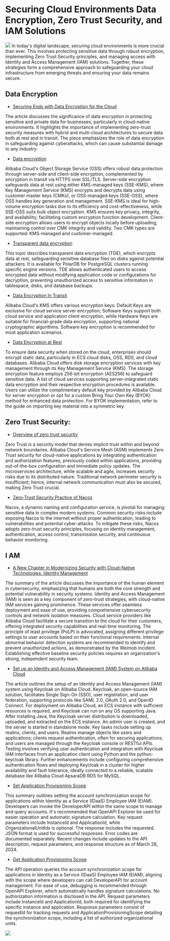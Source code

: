 
# Securing Cloud Environments Data Encryption, Zero Trust Security, and IAM Solutions
<a href ="https://discord.gg/KPmq628K63?utm_content=g_1000398573"><img src="https://dev-to-uploads.s3.amazonaws.com/uploads/articles/lrvg8ctk39c4j2umywln.png"></a>
In today's digital landscape, securing cloud environments is more crucial than ever. This involves protecting sensitive data through robust encryption, implementing Zero Trust Security principles, and managing access with Identity and Access Management (IAM) solutions. Together, these strategies form a comprehensive approach to safeguarding your cloud infrastructure from emerging threats and ensuring your data remains secure.

## Data Encryption
- [Securing Ends with Data Encryption for the Cloud](https://www.alibabacloud.com/blog/597403?utm_content=g_1000396717)

The article discusses the significance of data encryption in protecting sensitive and private data for businesses, particularly in cloud-native environments. It highlights the importance of implementing zero-trust security measures with hybrid and multi-cloud architectures to secure data both at rest and in transit. The piece emphasizes the role of data encryption in safeguarding against cyberattacks, which can cause substantial damage to any industry.



- [Data encryption](https://www.alibabacloud.com/help/oss/security-and-compliance/data-encryption-2?utm_content=g_1000396718)

Alibaba Cloud's Object Storage Service (OSS) offers robust data protection through server-side and client-side encryption, complemented by encryption in transit via HTTPS over SSL/TLS. Server-side encryption safeguards data at rest using either KMS-managed keys (SSE-KMS), where Key Management Service (KMS) encrypts and decrypts data using customer master keys (CMKs), or OSS-managed keys (SSE-OSS), where OSS handles key generation and management. SSE-KMS is ideal for high-volume encryption tasks due to its efficiency and cost-effectiveness, while SSE-OSS suits bulk object encryption. KMS ensures key privacy, integrity, and availability, facilitating custom encryption function development. Client-side encryption allows users to encrypt objects locally before uploading, maintaining control over CMK integrity and validity. Two CMK types are supported: KMS-managed and customer-managed.



- [Transparent data encryption](https://www.alibabacloud.com/help/polardb/polardb-for-postgresql/tde?utm_content=g_1000396719)

This topic describes transparent data encryption (TDE), which encrypts data at rest, safeguarding sensitive database files on disks against potential attackers. It is available for PolarDB for PostgreSQL clusters running specific engine versions. TDE allows authenticated users to access encrypted data without modifying application code or configurations for decryption, preventing unauthorized access to sensitive information in tablespace, disks, and database backups.



- [Data Encryption In Transit](https://www.alibabacloud.com/help/well-architected/latest/data-transmission-encryption?utm_content=g_1000396720)

Alibaba Cloud's KMS offers various encryption keys: Default Keys are exclusive for cloud service server encryption; Software Keys support both cloud service and application client encryption, while Hardware Keys are suitable for financial-grade data encryption, supporting national cryptographic algorithms. Software key encryption is recommended for most application scenarios.



- [Data Encryption at Rest](https://www.alibabacloud.com/help/well-architected/latest/data-encryption-at-rest?utm_content=g_1000396721)

To ensure data security when stored on the cloud, enterprises should encrypt static data, particularly in ECS cloud disks, OSS, RDS, and cloud databases. Alibaba Cloud offers disk storage encryption services with key management through its Key Management Service (KMS). The storage encryption feature employs 256-bit encryption (AES256) to safeguard sensitive data. A list of cloud services supporting server-integrated static data encryption and their respective encryption procedures is available. Users can utilize the complimentary default key provided by Alibaba Cloud for server encryption or opt for a custom Bring Your Own Key (BYOK) method for enhanced data protection. For BYOK implementation, refer to the guide on importing key material into a symmetric key.



## Zero Trust Security: 

- [Overview of zero trust security](https://www.alibabacloud.com/help/asm/user-guide/overview-of-zero-trust-security?utm_content=g_1000396722)

Zero Trust is a security model that denies implicit trust within and beyond network boundaries. Alibaba Cloud's Service Mesh (ASM) implements Zero Trust security for cloud-native applications by integrating authentication and authorization features, previously coded within applications, providing out-of-the-box configuration and immediate policy updates. The microservices architecture, while scalable and agile, increases security risks due to its distributed nature. Traditional network perimeter security is insufficient; hence, internal network communication must also be secured, making Zero Trust crucial.



- [Zero-Trust Security Practice of Nacos](https://www.alibabacloud.com/blog/601298?utm_content=g_1000396723)

Nacos, a dynamic naming and configuration service, is pivotal for managing sensitive data in complex modern systems. Common security risks include exposing Nacos to the internet without proper authentication, leading to vulnerabilities and potential cyber-attacks. To mitigate these risks, Nacos adopts zero-trust security principles, focusing on identity management, authentication, access control, transmission security, and continuous behavior monitoring.



## I AM

- [A New Chapter in Modernizing Security with Cloud-Native Technologies: Identity Management](https://www.alibabacloud.com/blog/596394?utm_content=g_1000396724)

The summary of the article discusses the importance of the human element in cybersecurity, emphasizing that humans are both the core strength and potential vulnerability in security systems. Identity and Access Management (IAM) is seen as a key component of zero-trust strategies, with cloud-native IAM services gaining prominence. These services offer seamless deployment and ease of use, providing comprehensive cybersecurity controls and network isolation measures. Cloud service providers like Alibaba Cloud facilitate a secure transition to the cloud for their customers, offering integrated security capabilities and real-time monitoring. The principle of least privilege (PoLP) is advocated, assigning different privilege settings to user accounts based on their functional requirements. Internal abnormal behavior detection systems are recommended to identify and prevent unauthorized actions, as demonstrated by the Weimob incident. Establishing effective baseline security policies requires an organization's strong, independent security team.



- [Set up an Identity and Access Management (IAM) System on Alibaba Cloud](https://www.alibabacloud.com/blog/598608?utm_content=g_1000396725)

The article outlines the setup of an Identity and Access Management (IAM) system using Keycloak on Alibaba Cloud. Keycloak, an open-source IAM solution, facilitates Single Sign-On (SSO), user registration, and user federation, supporting protocols like SAML 2.0, OAuth 2.0, and OpenID Connect. For deployment on Alibaba Cloud, an ECS instance with sufficient resources is required, and Keycloak can run on any OS supporting Java. After installing Java, the Keycloak server distribution is downloaded, uploaded, and extracted on the ECS instance. An admin user is created, and the server is started in standalone mode. Key tasks include setting up realms, clients, and users. Realms manage objects like users and applications; clients request authentication, often for securing applications; and users are managed through the Keycloak console or RESTful APIs. Testing involves verifying user authentication and integration with Keycloak IAM interfaces from an application client using Python and the python-keycloak library. Further enhancements include configuring comprehensive authentication flows and deploying Keycloak in a cluster for higher availability and fault tolerance, ideally connected to a reliable, scalable database like Alibaba Cloud ApsaraDB RDS for MySQL.


- [Set Application Provisioning Scope](https://www.alibabacloud.com/help/idaas/eiam/developer-reference/api-eiam-2021-12-01-setapplicationprovisioningscope?utm_content=g_1000396726)

This summary outlines setting the account synchronization scope for applications within Identity as a Service (IDaaS) Employee IAM (EIAM). Developers can invoke the DeveloperAPI within the same scope to manage and query accounts. It's recommended that OpenAPI Explorer be used for easier operation and automatic signature calculation. Key request parameters include InstanceId and ApplicationId, while OrganizationalUnitIds is optional. The response includes the requested. JSON format is used for successful responses. Error codes are documented separately. Recent changes include updates to the API description, request parameters, and response structure as of March 28, 2024.



- [Get Application Provisioning Scope](https://www.alibabacloud.com/help/idaas/eiam/developer-reference/api-eiam-2021-12-01-getapplicationprovisioningscope?utm_content=g_1000396727)

The API operation queries the account synchronization scope for applications in Identity as a Service (IDaaS) Employee IAM (EIAM), aligning with the scope where developers can call DeveloperAPI for account management. For ease of use, debugging is recommended through OpenAPI Explorer, which automatically handles signature calculations. No authorization information is disclosed in the API. Request parameters include InstanceId and ApplicationId, both required for identifying the specific instance and application. Response parameters consist of requestId for tracking requests and ApplicationProvisioningScope detailing the synchronization scope, including a list of authorized organizational units. 

<a href ="https://discord.gg/KPmq628K63?utm_content=g_1000398573"><img src="https://dev-to-uploads.s3.amazonaws.com/uploads/articles/lrvg8ctk39c4j2umywln.png"></a>

 
